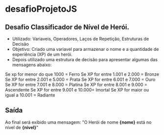 # desafioProjetoJS
## Desafio Classificador de Nível de Herói.

- Utilizado: Variaveis, Operadores, Laços de Repetição, Estruturas de Decisão
- Objetivo: Criado uma variavel para armazenar o nome e a quantidade de experiência (XP) de um herói.
- Depois utilizado uma estrutura de decisão para apresentar algumas das mensagens abaixo:

Se xp for menor do que 1000 = Ferro
Se XP for entre 1.001 e 2.000 = Bronze
Se XP for entre 2.001 e 5.000 = Prata
Se XP for entre 6.001 e 7.000 = Ouro
Se XP for entre 7.001 e 8.000 = Platina
Se XP for entre 8.001 e 9.000 = Ascendente
Se XP for entre 9.001 e 10.000= Imortal
Se XP for maior ou igual a 10.001 = Radiante

## Saída

Ao final será exibido uma mensagem:
"O Herói de nome **{nome}** está no nível de **{nivel}**"

